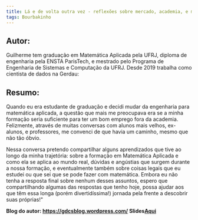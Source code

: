 ```yaml
---
title: Lá e de volta outra vez - reflexões sobre mercado, academia, e matemática aplicada
tags: Bourbakinho
---
```

## Autor:
Guilherme tem graduação em Matemática Aplicada pela UFRJ, diploma de engenharia pela ENSTA ParisTech, e mestrado pelo Programa de Engenharia de Sistemas e Computação da UFRJ. Desde 2019 trabalha como cientista de dados na Gerdau:

## Resumo:
Quando eu era estudante de graduação e decidi mudar da engenharia para matemática aplicada, a questão que mais me preocupava era se a minha formação seria suficiente para ter um bom emprego fora da academia. Felizmente, através de muitas conversas com alunos mais velhos, ex-alunos, e professores, me convenci de que havia um caminho, mesmo que não tão óbvio.

Nessa conversa pretendo compartilhar alguns aprendizados que tive ao longo da minha trajetória: sobre a formação em Matemática Aplicada e como ela se aplica ao mundo real, dúvidas e angústias que surgem durante a nossa formação, e eventualmente também sobre coisas legais que eu estudei ou que sei que se pode fazer com matemática. Embora eu não tenha a resposta final sobre nenhum desses assuntos, espero que compartilhando algumas das respostas que tenho hoje, possa ajudar aos que têm essa longa (porém divertidíssima!) jornada pela frente a descobrir suas próprias!"


<b>Blog do autor:<b> <a href="https://gdcsblog.wordpress.com/">https://gdcsblog.wordpress.com/</a>
<b>Slides</b><a href="https://drive.google.com/file/d/14kYtJlelZiG8I7l3V4oIRv5ARBgwVwfa/view?usp=sharing">Aqui</a>
<!--more-->
